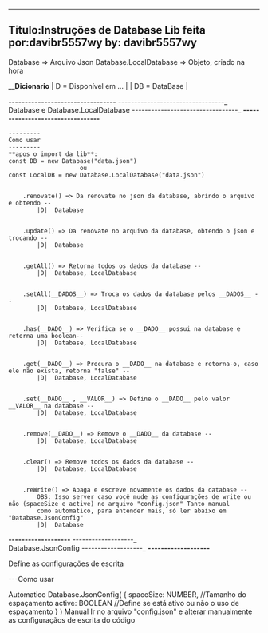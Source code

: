 ------------------------
Titulo:Instruções de Database
Lib feita por:davibr5557wy
by: davibr5557wy
------------------------

Database => Arquivo Json
Database.LocalDatabase => Objeto, criado na hora


____________Dicionario__________
    | D = Disponível em ... |
    | DB = DataBase         |


__---------------------------------__
_---------------------------------__
Database e Database.LocalDatabase
_---------------------------------__
__---------------------------------__

    ---------
    Como usar
    ---------
    **apos o import da lib**:
    const DB = new Database("data.json")
                        ou
    const LocalDB = new Database.LocalDatabase("data.json")


        .renovate() => Da renovate no json da database, abrindo o arquivo e obtendo -- 
            |D|  Database


        .update() => Da renovate no arquivo da database, obtendo o json e trocando -- 
            |D|  Database


        .getAll() => Retorna todos os dados da database -- 
            |D|  Database, LocalDatabase


        .setAll(__DADOS__) => Troca os dados da database pelos __DADOS__ -- 
            |D|  Database, LocalDatabase


        .has(__DADO__) => Verifica se o __DADO__ possui na database e retorna uma boolean-- 
            |D|  Database, LocalDatabase


        .get(__DADO__) => Procura o __DADO__ na database e retorna-o, caso ele não exista, retorna "false" --
            |D|  Database, LocalDatabase


        .set(__DADO__ , __VALOR__) => Define o __DADO__ pelo valor __VALOR__ na database --
            |D|  Database, LocalDatabase


        .remove(__DADO__) => Remove o __DADO__ da database --
            |D|  Database, LocalDatabase


        .clear() => Remove todos os dados da database -- 
            |D|  Database, LocalDatabase


        .reWrite() => Apaga e escreve novamente os dados da database --
            OBS: Isso server caso você mude as configurações de write ou não (spaceSize e active) no arquivo "config.json" Tanto manual
            como automatico, para entender mais, só ler abaixo em "Database.JsonConfig"
            |D|  Database

__-------------------__
_-------------------__                                          
Database.JsonConfig
_-------------------__
__-------------------__     
                                  
Define as configurações de escrita                             
                                                                
                                                                 
---Como usar                                                    

Automatico
    Database.JsonConfig(
        {
            spaceSize: NUMBER,      //Tamanho do espaçamento
            active: BOOLEAN         //Define se está ativo ou não o uso de espaçamento
        }
    )
Manual
    Ir no arquivo "config.json" e alterar manualmente
    as configuraçãos de escrita do código